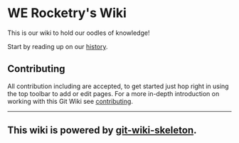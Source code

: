 # WE Rocketry's Wiki

This is our wiki to hold our oodles of knowledge!

Start by reading up on our [history](history.md).

## Contributing

All contribution including are accepted, to get started just hop right in using the top toolbar to add or edit pages. For a more in-depth introduction on working with this Git Wiki see [contributing](contributing.md).

--------------------------------------------------------------------
This wiki is powered by [git-wiki-skeleton](./git-wiki-skeleton.md).
--------------------------------------------------------------------